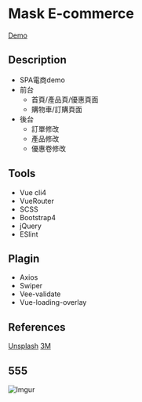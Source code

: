 # Mask E-commerce
[Demo](https://ted808387.github.io/em-cli4x/#/)

## Description
- SPA電商demo
- 前台
  - 首頁/產品頁/優惠頁面
  - 購物車/訂購頁面
- 後台
  - 訂單修改
  - 產品修改
  - 優惠卷修改

## Tools
- Vue cli4
- VueRouter
- SCSS
- Bootstrap4
- jQuery
- ESlint

## Plagin
- Axios
- Swiper
- Vee-validate
- Vue-loading-overlay

## References
[Unsplash](https://unsplash.com/)
[3M](https://www.3m.com.tw/3M/zh_TW/company-tw/)

## 555
![Imgur](https://i.imgur.com/I2GrIxA.gif)


